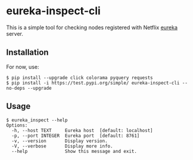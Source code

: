 # eureka-inspect-cli

This is a simple tool for checking nodes registered with Netflix [eureka](https://github.com/Netflix/eureka) server.

## Installation

For now, use:

```
$ pip install --upgrade click colorama pyquery requests
$ pip install -i https://test.pypi.org/simple/ eureka-inspect-cli --no-deps --upgrade
```

## Usage

```
$ eureka_inspect --help
Options:
  -h, --host TEXT     Eureka host  [default: localhost]
  -p, --port INTEGER  Eureka port  [default: 8761]
  -v, --version       Display version.
  -V, --verbose       Display more info.
  --help              Show this message and exit.

```

